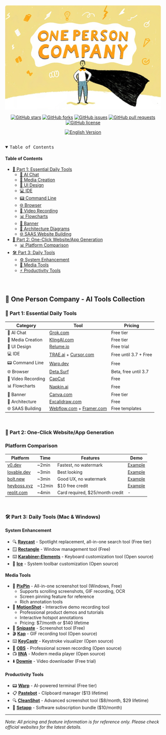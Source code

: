 <div align="center">

![One Person Company AI Tools](./assets/banner.jpg)

[![GitHub stars](https://img.shields.io/github/stars/cyfyifanchen/one-person-company?style=flat-square&logo=github&color=FFD700&logoColor=white&logoBackground=FFA500)](https://github.com/cyfyifanchen/one-person-company/stargazers)
[![GitHub forks](https://img.shields.io/github/forks/cyfyifanchen/one-person-company?style=flat-square&logo=github&color=FFD700&logoColor=white&logoBackground=FFA500)](https://github.com/cyfyifanchen/one-person-company/network)
[![GitHub issues](https://img.shields.io/github/issues/cyfyifanchen/one-person-company?style=flat-square&logo=github&color=FFD700&logoColor=white&logoBackground=FFA500)](https://github.com/cyfyifanchen/one-person-company/issues)
[![GitHub pull requests](https://img.shields.io/github/issues-pr/cyfyifanchen/one-person-company?style=flat-square&logo=github&color=FFD700&logoColor=white&logoBackground=FFA500)](https://github.com/cyfyifanchen/one-person-company/pulls)
[![GitHub license](https://img.shields.io/github/license/cyfyifanchen/one-person-company?style=flat-square&logo=github&color=FFD700&logoColor=white&logoBackground=FFA500)](https://github.com/cyfyifanchen/one-person-company/blob/main/LICENSE)

[![English Version](https://img.shields.io/badge/Chinese-Version-blue?style=for-the-badge&logo=markdown&logoColor=white)](./README.md)
</div>

<br>

<details open>
  <summary><kbd>Table of Contents</kbd></summary>

#### Table of Contents

- [🌟 Part 1: Essential Daily Tools](#-part-1-essential-daily-tools)
  - [🤖 AI Chat](#-ai-chat)
  - [🎨 Media Creation](#-media-creation)
  - [🎯 UI Design](#-ui-design)
  - [💻 IDE](#-ide)
  - [📟 Command Line](#-command-line)
  - [🌐 Browser](#-browser)
  - [🎥 Video Recording](#-video-recording)
  - [📊 Flowcharts](#-flowcharts)
  - [🎨 Banner](#-banner)
  - [📐 Architecture Diagrams](#-architecture-diagrams)
  - [🌐 SAAS Website Building](#-saas-website-building)
- [🚀 Part 2: One-Click Website/App Generation](#-part-2-one-click-websiteapp-generation)
  - [📊 Platform Comparison](#platform-comparison)
- [🛠 Part 3: Daily Tools](#-part-3-daily-tools)
  - [⚙️ System Enhancement](#system-enhancement)
  - [🎥 Media Tools](#media-tools)
  - [⚡ Productivity Tools](#productivity-tools)

####

<br/>

</details>

## 🏢 One Person Company - AI Tools Collection

### 🌟 Part 1: Essential Daily Tools

| Category | Tool | Pricing |
|----------|------|---------|
| 🤖 AI Chat | [Grok.com](http://Grok.com) | Free tier |
| 🎨 Media Creation | [KlingAI.com](http://klingai.com) | Free tier |
| 🎯 UI Design | [Relume.io](http://Relume.io) | Free trial |
| 💻 IDE | [TRAE.ai](http://TRAE.ai) + [Cursor.com](http://Cursor.com) | Free until 3.7 + Free |
| 📟 Command Line | [Warp.dev](http://warp.dev) | Free |
| 🌐 Browser | [Deta.Surf](http://deta.Surf) | Beta, free until 3.7 |
| 🎥 Video Recording | [CapCut](https://www.capcut.cn/) | Free |
| 📊 Flowcharts | [Napkin.ai](http://Napkin.ai) | Free |
| 🎨 Banner | [Canva.com](http://Canva.com) | Free tier |
| 📐 Architecture | [Excalidraw.com](http://Excalidraw.com) | Free |
| 🌐 SAAS Building | [Webflow.com](http://Webflow.com) + [Framer.com](http://framer.com) | Free templates |

<br/>

### 🚀 Part 2: One-Click Website/App Generation

### Platform Comparison

| Platform | Time | Features | Demo |
|----------|------|----------|------|
| [v0.dev](http://v0.dev) | ~2min | Fastest, no watermark | [Example](http://v0-saa-s-landing-page-zucn5j.vercel.app) |
| [lovable.dev](http://lovable.dev) | ~3min | Best looking | [Example](http://fab-landing-magic.lovable.app) |
| [bolt.new](http://bolt.new) | ~3min | Good UX, no watermark | [Example](http://frabjous-liger-0a7f6a.netlify.app) |
| [heyboss.xyz](http://heyboss.xyz) | ~12min | $10 free credit | [Example](http://4debce98.heyboss.tech/f28ae845) |
| [replit.com](http://replit.com) | ~4min | Card required, $25/month credit | - |

<br/>

### 🛠 Part 3: Daily Tools (Mac & Windows)

#### System Enhancement
- 🔍 **[Raycast](http://raycast.com)** - Spotlight replacement, all-in-one search tool (Free tier)
- 🪟 **[Rectangle](http://rectangleapp.com)** - Window management tool (Free)
- ⌨️ **[Karabiner-Elements](http://karabiner-elements.pqrs.org)** - Keyboard customization tool (Open source)
- 🔧 **[Ice](http://github.com/jordanbaird/Ice)** - System toolbar customization (Open source)

#### Media Tools
- 📸 **[PixPin](https://pixpin.cn)** - All-in-one screenshot tool (Windows, Free)
  - Supports scrolling screenshots, GIF recording, OCR
  - Screen pinning feature for reference
  - Rich annotation tools
- 🎥 **[MotionShot](https://www.motionshot.io)** - Interactive demo recording tool
  - Professional product demos and tutorials
  - Interactive hotspot annotations
  - Pricing: $7/month or $140 lifetime
- 📸 **[Snipaste](http://snipaste.com)** - Screenshot tool (Free)
- 🎬 **[Kap](http://getkap.co)** - GIF recording tool (Open source)
- ⌨️ **[KeyCastr](http://github.com/keycastr/keycastr)** - Keystroke visualizer (Open source)
- 🎥 **[OBS](http://obsproject.com)** - Professional screen recording (Open source)
- 📺 **[IINA](http://iina.io)** - Modern media player (Open source)
- ⬇️ **[Downie](http://software.charliemonroe.net/downie)** - Video downloader (Free trial)

#### Productivity Tools
- 📟 **[Warp](http://warp.dev)** - AI-powered terminal (Free tier)
- 📋 **[Pastebot](http://tapbots.com/pastebot)** - Clipboard manager ($13 lifetime)
- 🔍 **[CleanShot](http://cleanshot.com)** - Advanced screenshot tool ($8/month, $29 lifetime)
- 🎁 **[Setapp](http://setapp.com)** - Software subscription bundle ($10/month)

---
*Note: All pricing and feature information is for reference only. Please check official websites for the latest details.*